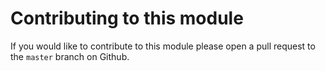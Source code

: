 # Contributing to this module

If you would like to contribute to this module please open a pull request to
the `master` branch on Github.
